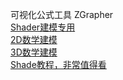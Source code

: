 可视化公式工具 ZGrapher  
[Shader建模专用](http://www.iquilezles.org/apps/graphtoy/)  
[2D数学建模](https://www.desmos.com/calculator)  
[3D数学建模](https://www.desmos.com/calculator)  
[Shade教程，非常值得看](https://thebookofshaders.com/?lan=ch)  
